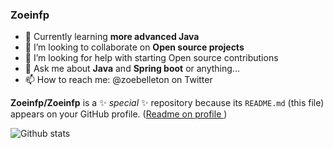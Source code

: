 ### Zoeinfp 

- 🌱 Currently learning **more advanced Java**
- 👯 I’m looking to collaborate on **Open source projects**
- 🤔 I’m looking for help with starting Open source contributions
- 💬 Ask me about **Java** and **Spring boot** or anything... 
- 📫 How to reach me: @zoebelleton on Twitter

**Zoeinfp/Zoeinfp** is a ✨ _special_ ✨ repository because its `README.md` (this file) appears on your GitHub profile. 
([Readme on profile ](https://docs.github.com/en/free-pro-team@latest/github/setting-up-and-managing-your-github-profile/managing-your-profile-readme#further-reading))

![Github stats](https://github-readme-stats.vercel.app/api?username=Zoeinfp)
